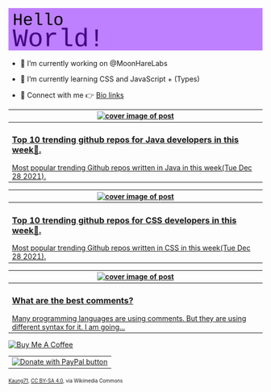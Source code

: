 [![Hello World!](https://github.com/ksenginew/ksenginew/raw/main/header.svg)](#nolink)

- 🔭 I’m currently working on @MoonHareLabs  

- 🌱 I’m currently learning CSS and JavaScript + (Types)    

- 💌 Connect with me 👉 [Bio links](https://ksengine.bio.link)

<!-- blog  posts start -->
<a href="https://dev.to/ksengine/top-10-trending-github-repos-for-java-developers-in-this-week-1p4l">
<table>
<thead>
<tr>
<th>
<img src="https://res.cloudinary.com/practicaldev/image/fetch/s--5nWPTtl3--/c_imagga_scale,f_auto,fl_progressive,h_420,q_auto,w_1000/https://images.unsplash.com/photo-1413745094207-a01b234cc32f%3Fcrop%3Dentropy%26cs%3Dtinysrgb%26fit%3Dmax%26fm%3Djpg%26ixid%3DMnwyODI4ODF8MHwxfHJhbmRvbXx8fHx8fHx8fDE2NDA2OTEzODA%26ixlib%3Drb-1.2.1%26q%3D80%26w%3D1080" alt="cover image of post" width="500px" height="auto"/>
</th>
</tr>
</thead>
<tbody>
<tr>
<td>
<h3>Top 10 trending github repos for Java developers in this week👋.</h3>
Most popular trending Github repos written in Java in this week(Tue Dec 28 2021).
</td>
</tr>
</tbody>
</table>
</a>



<a href="https://dev.to/ksengine/top-10-trending-github-repos-for-css-developers-in-this-week-45b1">
<table>
<thead>
<tr>
<th>
<img src="https://res.cloudinary.com/practicaldev/image/fetch/s--wCcOalqc--/c_imagga_scale,f_auto,fl_progressive,h_420,q_auto,w_1000/https://images.unsplash.com/photo-1458682625221-3a45f8a844c7%3Fcrop%3Dentropy%26cs%3Dtinysrgb%26fit%3Dmax%26fm%3Djpg%26ixid%3DMnwyODI4ODF8MHwxfHJhbmRvbXx8fHx8fHx8fDE2NDA2OTExNzg%26ixlib%3Drb-1.2.1%26q%3D80%26w%3D1080" alt="cover image of post" width="500px" height="auto"/>
</th>
</tr>
</thead>
<tbody>
<tr>
<td>
<h3>Top 10 trending github repos for CSS developers in this week🙌.</h3>
Most popular trending Github repos written in CSS in this week(Tue Dec 28 2021).
</td>
</tr>
</tbody>
</table>
</a>



<a href="https://dev.to/ksengine/what-are-the-best-comments-88h">
<table>
<thead>
<tr>
<th>
<img src="https://res.cloudinary.com/practicaldev/image/fetch/s--pGyc_wFH--/c_imagga_scale,f_auto,fl_progressive,h_420,q_auto,w_1000/https://cdn.pixabay.com/photo/2021/08/09/23/22/comments-6534501_1280.png" alt="cover image of post" width="500px" height="auto"/>
</th>
</tr>
</thead>
<tbody>
<tr>
<td>
<h3>What are the best comments?</h3>
Many programming languages are using comments. But they are using different syntax for it. I am going...
</td>
</tr>
</tbody>
</table>
</a>
<!-- blog  posts end -->

<a href="https://www.buymeacoffee.com/ksengine">
  <img src="https://cdn.buymeacoffee.com/buttons/v2/default-yellow.png" alt="Buy Me A Coffee" width="200px" height="auto"/>
</a>

<a href="https://www.paypal.com/donate/?hosted_button_id=J9U7ZZGKXEZ8C" title="PayPal - The safer, easier way to pay online!">
  <table>
    <tr>
      <td>
        <img alt="Donate with PayPal button" src="https://upload.wikimedia.org/wikipedia/commons/a/a8/Paypal_Servise.jpg" width="100px" height="auto"/>
      </td>
    </tr>
  </table>
</a>

<sup><sub>
<a href="https://commons.wikimedia.org/wiki/File:Paypal_Servise.jpg">Kaung71</a>, <a href="https://creativecommons.org/licenses/by-sa/4.0">CC BY-SA 4.0</a>, via Wikimedia Commons
</sub></sup>
  
